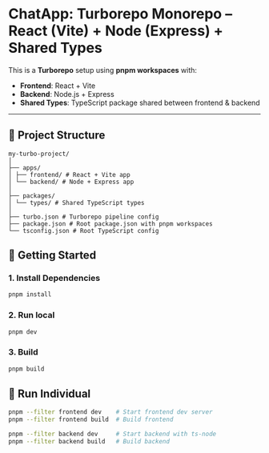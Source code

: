 # ChatApp: Turborepo Monorepo – React (Vite) + Node (Express) + Shared Types

This is a **Turborepo** setup using **pnpm workspaces** with:

- **Frontend**: React + Vite
- **Backend**: Node.js + Express
- **Shared Types**: TypeScript package shared between frontend & backend

---

## 📂 Project Structure

```
my-turbo-project/
│
├── apps/
│ ├── frontend/ # React + Vite app
│ └── backend/ # Node + Express app
│
├── packages/
│ └── types/ # Shared TypeScript types
│
├── turbo.json # Turborepo pipeline config
├── package.json # Root package.json with pnpm workspaces
└── tsconfig.json # Root TypeScript config
```

## 🚀 Getting Started

### 1️. Install Dependencies
```bash
pnpm install
```

### 2. Run local
```bash
pnpm dev
```

### 3. Build
```bash
pnpm build
```


## 🚀 Run Individual
```bash
pnpm --filter frontend dev    # Start frontend dev server
pnpm --filter frontend build  # Build frontend

pnpm --filter backend dev     # Start backend with ts-node
pnpm --filter backend build   # Build backend
```
